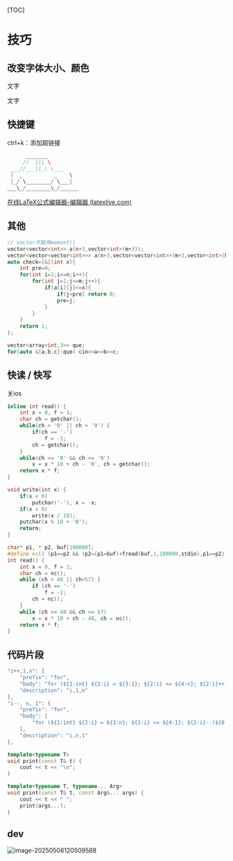 [TOC]

# 技巧

<!-- more -->

## 改变字体大小、颜色

<span style='color:文字颜色;background:背景颜色;font-size:文字大小;font-family:字体;'>文字</span>

<span style='color:文字颜色;background:背景颜色;font-size:文字大小;font-family:宋体;'>文字</span>

## 快捷键

ctrl+k：添加超链接

```cpp
      _______
     //  ||\ \
 ___//___||_\ \___
 )  _          _    \
 |_/ \________/ \___|
___\_/________\_/______
```

[在线LaTeX公式编辑器-编辑器 (latexlive.com)](https://www.latexlive.com/##)

## 其他

```cpp
// vector不能用memset()
vector<vector<int>> a(n+3,vector<int>(m+3));
vector<vector<vector<int>>> a(n+3,vector<vector<int>>(m+3,vector<int>(h+3)));
auto check=[&](int x){
    int pre=0;
    for(int i=1;i<=n;i++){
        for(int j=1;j<=m;j++){
            if(a[i][j]<=x){
                if(j<pre) return 0;
                pre=j;
            }
        }
    }
    return 1;
};
```

```cpp
vector<array<int,3>> que;
for(auto &[a,b,c]:que) cin>>a>>b>>c;
```

## 快读 / 快写

关ios

```cpp
inline int read() {
	int x = 0, f = 1;
	char ch = getchar();
	while(ch < '0' || ch > '9') {
		if(ch == '-')
			f = -1;
		ch = getchar();
	}
	while(ch >= '0' && ch <= '9')
		x = x * 10 + ch - '0', ch = getchar();
	return x * f;
}

void write(int x) {
	if(x < 0)
		putchar('-'), x = -x;
	if(x > 9)
		write(x / 10);
	putchar(x % 10 + '0');
	return;
}
```

```cpp
char* p1, * p2, buf[100000];
#define nc() (p1==p2 && (p2=(p1=buf)+fread(buf,1,100000,stdin),p1==p2)?EOF:*p1++)
int read() {
    int x = 0, f = 1;
    char ch = nc();
    while (ch < 48 || ch>57) {
        if (ch == '-')
            f = -1;
        ch = nc();
    }
    while (ch >= 48 && ch <= 57)
        x = x * 10 + ch - 48, ch = nc();
    return x * f;
}
```

## 代码片段

```cpp
"i++,1,n": {
    "prefix": "for",
    "body": "for (${1:int} ${2:i} = ${3:1}; ${2:i} <= ${4:n}; ${2:i}++)${0:}",
    "description": "i,1,n"
},
"i--, n, 1": {
    "prefix": "for",
    "body": [
        "for (${1:int} ${2:i} = ${3:n}; ${2:i} >= ${4:1}; ${2:i}--)${0:}"
    ],
    "description": "i,n,1"
},
```

```cpp
template<typename T>
void print(const T& t) {
    cout << t << "\n";
}

template<typename T, typename... Arg>
void print(const T& t, const Arg&... args) {
    cout << t << " ";
    print(args...);
}
```

## dev

![image-20250506120509588](../../images/image-20250506120509588.png)
